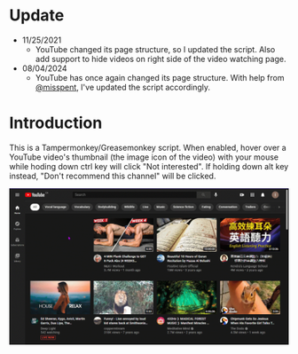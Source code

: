 # Update
* 11/25/2021
  - YouTube changed its page structure, so I updated the script. Also add support to hide videos on right side of the video watching page. 
* 08/04/2024
  - YouTube has once again changed its page structure. With help from [@misspent](https://github.com/misspent), I've updated the script accordingly.

# Introduction

This is a Tampermonkey/Greasemonkey script. When enabled, hover over a YouTube video's thumbnail (the image icon of the video) with your mouse while hoding down ctrl key will click "Not interested". If holding down alt key instead, "Don't recommend this channel" will be clicked.

![](https://raw.githubusercontent.com/0x7FFFFFFFFFFFFFFF/I_am_not_interested_in_this_youtube_video/main/youtube.gif)


